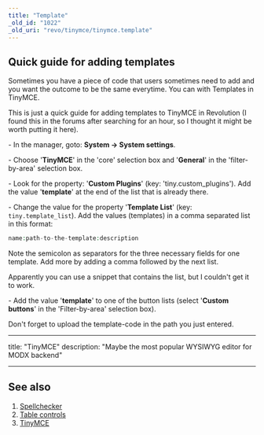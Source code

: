 ```yaml
---
title: "Template"
_old_id: "1022"
_old_uri: "revo/tinymce/tinymce.template"
---
```


## Quick guide for adding templates

Sometimes you have a piece of code that users sometimes need to add and you want the outcome to be the same everytime.
You can with Templates in TinyMCE.

This is just a quick guide for adding templates to TinyMCE in Revolution (I found this in the forums after searching for an hour, so I thought it might be worth putting it here).

\- In the manager, goto: **System -> System settings**.

\- Choose '**TinyMCE**' in the 'core' selection box and '**General**' in the 'filter-by-area' selection box.

\- Look for the property: '**Custom Plugins**' (key: 'tiny.custom_plugins'). Add the value '**template**' at the end of the list that is already there.

\- Change the value for the property '**Template List**' (key: `tiny.template_list`). Add the values (templates) in a comma separated list in this format:

```php
name:path-to-the-template:description
```

Note the semicolon as separators for the three necessary fields for one template. Add more by adding a comma followed by the next list.

Apparently you can use a snippet that contains the list, but I couldn't get it to work.

\- Add the value '**template**' to one of the button lists (select '**Custom buttons**' in the 'Filter-by-area' selection box).

Don't forget to upload the template-code in the path you just entered.

---

title: "TinyMCE"
description: "Maybe the most popular WYSIWYG editor for MODX backend"

---

## See also

1. [Spellchecker](extras/tinymce/tinymce.spellchecker)
2. [Table controls](extras/tinymce/tinymce.table-controls)
3. [TinyMCE](extras/tinymce)
